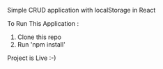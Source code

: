 Simple CRUD application with localStorage in React

To Run This Application : 

1. Clone this repo
2. Run 'npm install'

Project is Live :-)
